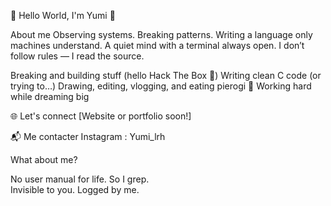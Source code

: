  🌸 Hello World, I'm Yumi 🌸

  About me 
Observing systems. Breaking patterns. Writing a language only machines understand.
A quiet mind with a terminal always open.
I don’t follow rules — I read the source.

Breaking and building stuff (hello Hack The Box 👾)
Writing clean C code (or trying to…)
Drawing, editing, vlogging, and eating pierogi 🥟
Working hard while dreaming big

   🌐 Let's connect
[Website or portfolio soon!]


📬 Me contacter 
Instagram : Yumi_lrh


  What about me?
  
No user manual for life. So I grep.  
Invisible to you. Logged by me.

